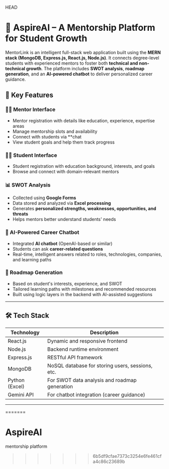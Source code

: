  HEAD
# 🚀 AspireAI – A Mentorship Platform for Student Growth

MentorLink is an intelligent full-stack web application built using the **MERN stack (MongoDB, Express.js, React.js, Node.js)**. It connects degree-level students with experienced mentors to foster both **technical and non-technical growth**. The platform includes **SWOT analysis**, **roadmap generation**, and an **AI-powered chatbot** to deliver personalized career guidance.


## 🚀 Key Features

### 👨‍🏫 Mentor Interface
- Mentor registration with details like education, experience, expertise areas
- Manage mentorship slots and availability
- Connect with students via **chat 
- View student goals and help them track progress

### 🧑‍🎓 Student Interface
- Student registration with education background, interests, and goals
- Browse and connect with domain-relevant mentors
  

### 📊 SWOT Analysis
- Collected using **Google Forms**
- Data stored and analyzed via **Excel processing**
- Generates **personalized strengths, weaknesses, opportunities, and threats**
- Helps mentors better understand students' needs

### 🤖 AI-Powered Career Chatbot
- Integrated **AI chatbot** (OpenAI-based or similar)
- Students can ask **career-related questions**
- Real-time, intelligent answers related to roles, technologies, companies, and learning paths

### 🎯 Roadmap Generation
- Based on student's interests, experience, and SWOT
- Tailored learning paths with milestones and recommended resources
- Built using logic layers in the backend with AI-assisted suggestions


---

## 🛠️ Tech Stack

| Technology      | Description                            |
|-----------------|----------------------------------------|
| React.js        | Dynamic and responsive frontend        |
| Node.js         | Backend runtime environment            |
| Express.js      | RESTful API framework                  |
| MongoDB         | NoSQL database for storing users, sessions, etc. | |
| Python (Excel)  | For SWOT data analysis and roadmap generation |
| Gemini API      | For chatbot integration (career guidance) |

---
=======
# AspireAI
mentorship platform
>>>>>>> 6b5df9cfae7373c3254e6fe461cfa4c86c23689b
